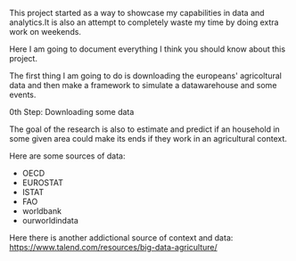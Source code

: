 This project started as a way to showcase my capabilities in data and analytics.It is also an attempt to completely waste my time by doing extra work on weekends. 

Here I am going to document everything I think you should know about this project. 

The first thing I am going to do is downloading the europeans' agricoltural data and then make a framework to simulate a datawarehouse and some events. 

0th Step: Downloading some data

The goal of the research is also to estimate and predict if an household in some given area could make its ends if they work in an agricultural context. 

Here are some sources of data: 
 - OECD 
 - EUROSTAT
 - ISTAT
 - FAO 
 - worldbank 
 - ourworldindata

Here there is another addictional source of context and data: https://www.talend.com/resources/big-data-agriculture/


